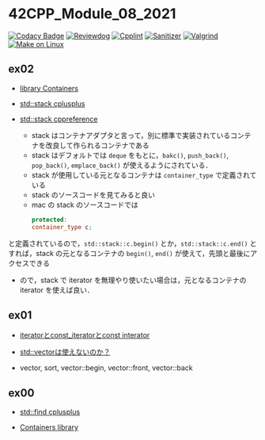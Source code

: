 # 42CPP_Module_08_2021
[![Codacy Badge](https://api.codacy.com/project/badge/Grade/6ea2cf90d7ca4452a35d2326a3e46038)](https://app.codacy.com/gh/solareenlo/42CPP_Module_08_2021?utm_source=github.com&utm_medium=referral&utm_content=solareenlo/42CPP_Module_08_2021&utm_campaign=Badge_Grade_Settings)
[![Reviewdog](https://github.com/solareenlo/42CPP_Module_08_2021/actions/workflows/reviewdog.yml/badge.svg)](https://github.com/solareenlo/42CPP_Module_08_2021/actions/workflows/reviewdog.yml)
[![Cpplint](https://github.com/solareenlo/42CPP_Module_08_2021/actions/workflows/cpplint.yml/badge.svg)](https://github.com/solareenlo/42CPP_Module_08_2021/actions/workflows/cpplint.yml)
[![Sanitizer](https://github.com/solareenlo/42CPP_Module_08_2021/actions/workflows/sanitizer.yml/badge.svg)](https://github.com/solareenlo/42CPP_Module_08_2021/actions/workflows/sanitizer.yml)
[![Valgrind](https://github.com/solareenlo/42CPP_Module_08_2021/actions/workflows/valgrind.yml/badge.svg)](https://github.com/solareenlo/42CPP_Module_08_2021/actions/workflows/valgrind.yml)
[![Make on Linux](https://github.com/solareenlo/42CPP_Module_08_2021/actions/workflows/make_on_linux.yml/badge.svg)](https://github.com/solareenlo/42CPP_Module_08_2021/actions/workflows/make_on_linux.yml)

## ex02
- [library Containers](https://www.cplusplus.com/reference/stl/)

- [std::stack cplusplus](https://www.cplusplus.com/reference/stack/stack/)

- [std::stack cppreference](https://en.cppreference.com/w/cpp/container/stack)

  - stack はコンテナアダプタと言って，別に標準で実装されているコンテナを改良して作られるコンテナである
  - stack はデフォルトでは `deque` をもとに，`bakc()`, `push_back()`, `pop_back()`, `emplace_back()` が使えるようにされている．
  - stack が使用している元となるコンテナは `container_type` で定義されている
  - stack のソースコードを見てみると良い
  - mac の stack のソースコードでは
    ```c++
    protected:
    container_type c;
    ```
と定義されているので，`std::stack::c.begin()` とか，`std::stack::c.end()` とすれば，stack の元となるコンテナの `begin()`, `end()` が使えて，先頭と最後にアクセスできる
  - ので，stack で iterator を無理やり使いたい場合は，元となるコンテナの iterator を使えば良い．

## ex01
- [iteratorとconst_iteratorとconst interator](https://qiita.com/_EnumHack/items/a3724dead343b5aecb4e#iterator%E3%81%A8const_iterator%E3%81%A8const-interator)

- [std::vector<const T>は使えないのか？](https://qiita.com/HO-RI9191/items/6f761af23cf5d288cb9e)

- vector, sort, vector::begin, vector::front, vector::back

## ex00
- [std::find cplusplus](https://www.cplusplus.com/reference/algorithm/find/)

- [Containers library](https://en.cppreference.com/w/cpp/container)
